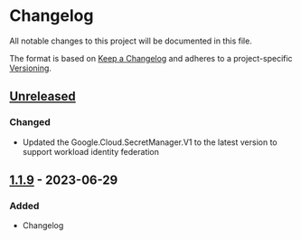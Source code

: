 # Changelog

All notable changes to this project will be documented in this file.

The format is based on [Keep a Changelog](https://keepachangelog.com/en/1.0.0/)
and adheres to a project-specific [Versioning](/README.md).

## [Unreleased]

### Changed

- Updated the Google.Cloud.SecretManager.V1 to the latest version to support workload identity federation

## [1.1.9] - 2023-06-29

### Added

- Changelog

[unreleased]: https://github.com/neolution-ch/Neolution.Extensions.Configuration.GoogleSecrets/compare/1.1.9...HEAD
[1.1.9]: https://github.com/neolution-ch/Neolution.Extensions.Configuration.GoogleSecrets/compare/1.1.7...1.1.9
